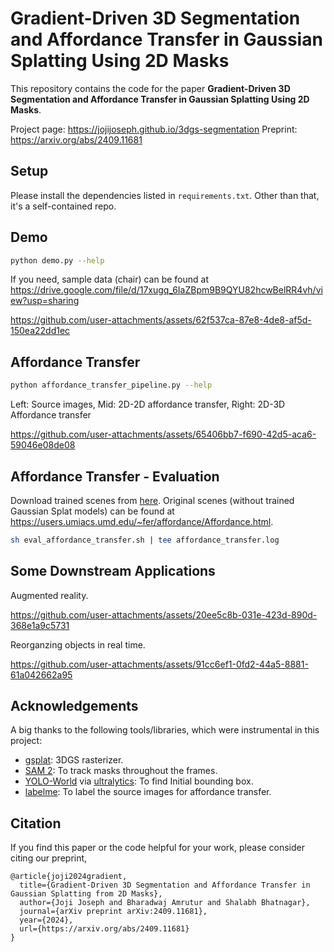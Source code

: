 # Gradient-Driven 3D Segmentation and Affordance Transfer in Gaussian Splatting Using 2D Masks

This repository contains the code for the paper **Gradient-Driven 3D Segmentation and Affordance Transfer in Gaussian Splatting Using 2D Masks**.

Project page: https://jojijoseph.github.io/3dgs-segmentation
Preprint: https://arxiv.org/abs/2409.11681

## Setup

Please install the dependencies listed in `requirements.txt`. Other than that, it's a self-contained repo.

## Demo

```bash
python demo.py --help
```

If you need, sample data (chair) can be found at https://drive.google.com/file/d/17xugq_6IaZBpm9B9QYU82hcwBelRR4vh/view?usp=sharing



https://github.com/user-attachments/assets/62f537ca-87e8-4de8-af5d-150ea22dd1ec


## Affordance Transfer

```bash
python affordance_transfer_pipeline.py --help
```

Left: Source images, Mid: 2D-2D affordance transfer, Right: 2D-3D Affordance transfer

https://github.com/user-attachments/assets/65406bb7-f690-42d5-aca6-59046e08de08


## Affordance Transfer - Evaluation

Download trained scenes from [here](https://drive.google.com/file/d/1-f-rW3U1H5RqdCvp-1BcuSZxrEGc3Rxo/view?usp=sharing). Original scenes (without trained Gaussian Splat models) can be found at https://users.umiacs.umd.edu/~fer/affordance/Affordance.html.

```sh
sh eval_affordance_transfer.sh | tee affordance_transfer.log
```


## Some Downstream Applications

Augmented reality.

https://github.com/user-attachments/assets/20ee5c8b-031e-423d-890d-368e1a9c5731

Reorganzing objects in real time.

https://github.com/user-attachments/assets/91cc6ef1-0fd2-44a5-8881-61a042662a95

## Acknowledgements

A big thanks to the following tools/libraries, which were instrumental in this project:

- [gsplat](https://github.com/nerfstudio-project/gsplat): 3DGS rasterizer.
- [SAM 2](https://github.com/facebookresearch/segment-anything-2): To track masks throughout the frames.
- [YOLO-World](https://github.com/AILab-CVC/YOLO-World) via [ultralytics](https://docs.ultralytics.com/models/yolo-world/): To find Initial bounding box.
- [labelme](https://github.com/labelmeai/labelme): To label the source images for affordance transfer.

## Citation
If you find this paper or the code helpful for your work, please consider citing our preprint,
```
@article{joji2024gradient,
  title={Gradient-Driven 3D Segmentation and Affordance Transfer in Gaussian Splatting from 2D Masks},
  author={Joji Joseph and Bharadwaj Amrutur and Shalabh Bhatnagar},
  journal={arXiv preprint arXiv:2409.11681},
  year={2024},
  url={https://arxiv.org/abs/2409.11681}
}
```
